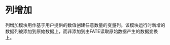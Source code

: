 # 列增加

列增加模块用作基于用户提供的数值创建任意数量的变量列。该模块运行时新增的数据列被添加到原始数据上，而非添加到由FATE读取原始数据产生的数据变换上。


<!-- mkdocs
## Param

::: federatedml.param.column_expand_param
    rendering:
      heading_level: 3
      show_source: true
      show_root_heading: true
      show_root_toc_entry: false
      show_root_full_path: false
-->
